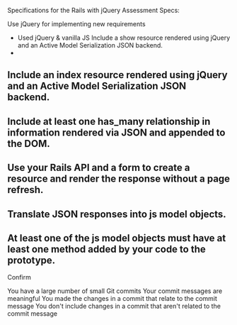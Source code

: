 Specifications for the Rails with jQuery Assessment
Specs:

 Use jQuery for implementing new requirements
 - Used jQuery & vanilla JS
 Include a show resource rendered using jQuery and an Active Model Serialization JSON backend.
 -
 Include an index resource rendered using jQuery and an Active Model Serialization JSON backend.
 -
 Include at least one has_many relationship in information rendered via JSON and appended to the DOM.
 -
 Use your Rails API and a form to create a resource and render the response without a page refresh.
 -
 Translate JSON responses into js model objects.
 -
 At least one of the js model objects must have at least one method added by your code to the prototype.
 -


Confirm

 You have a large number of small Git commits
 Your commit messages are meaningful
 You made the changes in a commit that relate to the commit message
 You don't include changes in a commit that aren't related to the commit message
